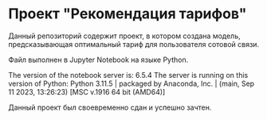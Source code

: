 # Проект "Рекомендация тарифов"
Данный репозиторий содержит проект, в котором создана модель, предсказывающая оптимальный тариф для пользователя сотовой связи. 

Файл выполнен в Jupyter Notebook на языке Python.

The version of the notebook server is: 6.5.4
The server is running on this version of Python:
Python 3.11.5 | packaged by Anaconda, Inc. | (main, Sep 11 2023, 13:26:23) [MSC v.1916 64 bit (AMD64)]

Данный проект был своевременно сдан и успешно зачтен. 
